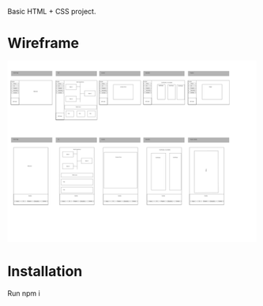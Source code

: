 Basic HTML + CSS project.

# Wireframe

![alt text](./assets/wireframe/wireframe.jpg)

# Installation

Run npm i
